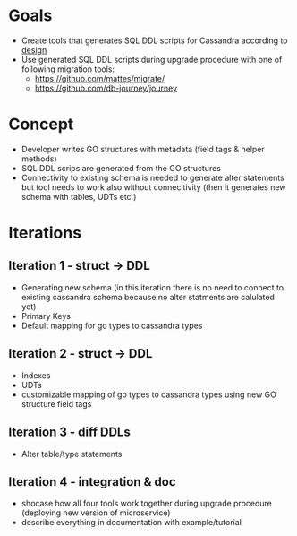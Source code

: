 # Goals
- Create tools that generates SQL DDL scripts for Cassandra according to [design](LLD.md)
- Use generated SQL DDL scripts during upgrade procedure with one of following migration tools:
  - https://github.com/mattes/migrate/
  - https://github.com/db-journey/journey


# Concept
- Developer writes GO structures with metadata (field tags & helper methods)
- SQL DDL scrips are generated from the GO structures
- Connectivity to existing schema is needed to generate alter statements but tool needs to work also without connecitivity (then it generates new schema with tables, UDTs etc.)

# Iterations

## Iteration 1 - struct -> DDL
- Generating new schema (in this iteration there is no need to connect to existing cassandra schema because no alter statments are calulated yet)
- Primary Keys
- Default mapping for go types to cassandra types

## Iteration 2 - struct -> DDL
- Indexes
- UDTs
- customizable mapping of go types to cassandra types using new GO structure field tags

## Iteration 3 - diff DDLs
- Alter table/type statements

## Iteration 4 - integration & doc
- shocase how all four tools work together during upgrade procedure (deploying new version of microservice)
- describe everything in documentation with example/tutorial
